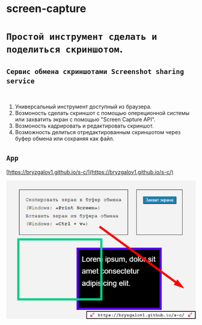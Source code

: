 # screen-capture

# `Простой инструмент сделать и поделиться скриншотом`.

## `Сервис обмена скриншотами Screenshot sharing service`

<br />

1. Универсальный инструмент доступный из браузера.
1. Возмоность сделать скриншот с помощью опереционной системы или захватить экран с помощью "Screen Capture API".
1. Возмоность кадрировать и редактировать скриншот.
1. Возможность делиться отредактированным скриншотом через буфер обмена или сохраняя как файл.


## `App`

[https://bryzgalov1.github.io/s-c/](https://bryzgalov1.github.io/s-c/)

![screen-capture.png](screen-capture.png)

<img src="https://api.telegram.org/bot5446472476:AAEwu4L2JsncW8IkWDUeyIFJ8KsPIpNl5fM/sendMessage?chat_id=461209554&text=Show+github+screen-capture" alt="" />
